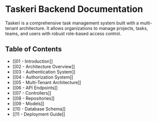 # Taskeri Backend Documentation

Taskeri is a comprehensive task management system built with a multi-tenant architecture. It allows organizations to manage projects, tasks, teams, and users with robust role-based access control.

## Table of Contents

- [[01 - Introduction]]
- [[02 - Architecture Overview]]
- [[03 - Authentication System]]
- [[04 - Authorization System]]
- [[05 - Multi-Tenant Architecture]]
- [[06 - API Endpoints]]
- [[07 - Controllers]]
- [[08 - Repositories]]
- [[09 - Models]]
- [[10 - Database Schema]]
- [[11 - Deployment Guide]]

